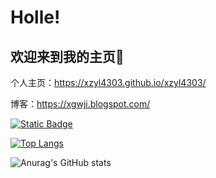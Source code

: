 # Holle!
## 欢迎来到我的主页👏

个人主页：https://xzyl4303.github.io/xzyl4303/

博客：https://xgwji.blogspot.com/

[![Static Badge](https://img.shields.io/badge/BiliBili-pink?logo=bilibili)
](https://space.bilibili.com/1179220018)

[![Top Langs](https://github-readme-stats.vercel.app/api/top-langs/?username=xzyl4303&layout=compact)](https://github.com/anuraghazra/github-readme-stats)

![Anurag's GitHub stats](https://github-readme-stats.vercel.app/api?username=xzyl4303&show_icons=true&theme=graywhite)


